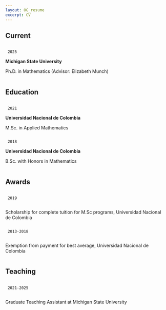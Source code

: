 ```yaml
---
layout: OG_resume
excerpt: CV
---
```


## Current
  <div class = "row">
      <div class="column left">
          <p> <code> 2025 </code> </p>
      </div>
      <div class="column right">
          <strong> Michigan State University </strong>
          <p> Ph.D. in Mathematics (Advisor: Elizabeth Munch) </p>
      </div>
  </div>

## Education

<div class = "row">
    <div class="column left">
        <p> <code> 2021 </code> </p>
    </div>
    <div class="column right">
        <strong> Universidad Nacional de Colombia </strong>
        <p> M.Sc. in Applied Mathematics</p>
    </div>
</div>

<div class = "row">
    <div class="column left">
        <p> <code> 2018 </code> </p>
    </div>
    <div class="column right">
        <strong> Universidad Nacional de Colombia </strong>
        <p> B.Sc. with Honors in Mathematics</p>
    </div>
</div>

## Awards

<div class = "row">
    <div class="column left">
        <p> <code> 2019 </code> </p>
    </div>
    <div class="column right">
        <p> Scholarship for complete tuition for M.Sc programs, Universidad Nacional de Colombia </p>
    </div>
</div>

<div class = "row">
    <div class="column left">
        <p> <code> 2013-2018 </code> </p>
    </div>
    <div class="column right">
        <p> Exemption from payment for best average, Universidad Nacional de Colombia </p>
    </div>
</div>

## Teaching

<div class = "row">
    <div class="column left">
        <p> <code> 2021-2025 </code> </p>
    </div>
    <div class="column right">
        <p> Graduate Teaching Assistant at Michigan State University </p>
    </div>
</div>





<!-- ## Publications

### Journals

### Books

## Presentations

## Occupation

`Current`
__Current Job Title__, Current Employer

- Task
- Task

`1994-1996`
__Current Job Title__, Current Employer

- Task
- Task    -->


<!-- ### Footer

Last updated: May 2013 -->
